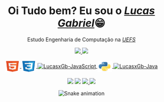   <h1 align="center">Oi Tudo bem? Eu sou o <a href="https://github.com/lucasxgb/"><i>Lucas Gabriel</i></a>😁</h1>
  <p align="center">Estudo Engenharia de Computação na <a href="https://www.uefs.br/"><i>UEFS</i></a>

<div align="center">
  <a href="https://github.com/lucasxgb">
  <img height="180em" src="https://github-readme-stats.vercel.app/api?username=lucasxgb&show_icons=true&theme=react&include_all_commits=true&count_private=true"/>
  <img height="180em" src="https://github-readme-stats.vercel.app/api/top-langs/?username=lucasxgb&layout=compact&langs_count=7&theme=react"/> 
</div>


<div align="center">
  
  <div style="display: inline_block"><br>
  <img align="center" alt="LucasxGb-HTML" height="30" width="40" src="https://raw.githubusercontent.com/devicons/devicon/master/icons/html5/html5-original.svg">
  <img align="center" alt="LucasxGb-CSS" height="30" width="40" src="https://raw.githubusercontent.com/devicons/devicon/master/icons/css3/css3-original.svg">
   <img align="center" alt="LucasxGb-JavaScript" height="30" width="40" src="https://cdn.jsdelivr.net/gh/devicons/devicon/icons/javascript/javascript-plain.svg">
  <img align="center" alt="LucasxGb-Python" height="30" width="40" src="https://raw.githubusercontent.com/devicons/devicon/master/icons/python/python-original.svg">
  <img align="center" alt="LucasxGb-Java" height="30" width="40" src="https://cdn.jsdelivr.net/gh/devicons/devicon/icons/java/java-original.svg">
  </div>
</div>
  
 <br>
<div align="center">
  <a href="https://www.youtube.com/c/lucasxgb" target="_blank"><img src="https://img.shields.io/badge/YouTube-FF0000?style=for-the-badge&logo=youtube&logoColor=white" target="_blank"></a>
  <a href="https://www.instagram.com/gabriel.mxt/" target="_blank"><img src="https://img.shields.io/badge/-Instagram-%23E4405F?style=for-the-badge&logo=instagram&logoColor=white" target="_blank"></a>
  <a href="https://discord.gg/8UZ6qpjhpx" target="_blank"><img src="https://img.shields.io/badge/Discord-7289DA?style=for-the-badge&logo=discord&logoColor=white" target="_blank">   </a> 
  <a href = "mailto:lgabriel1607@gmail.com"><img src="https://img.shields.io/badge/-Gmail-%23333?style=for-the-badge&logo=gmail&logoColor=white" target="_blank"></a>
  
   ![Snake animation](https://github.com/lucasxgb/lucasxgb/blob/output/github-contribution-grid-snake.svg)
</div>

